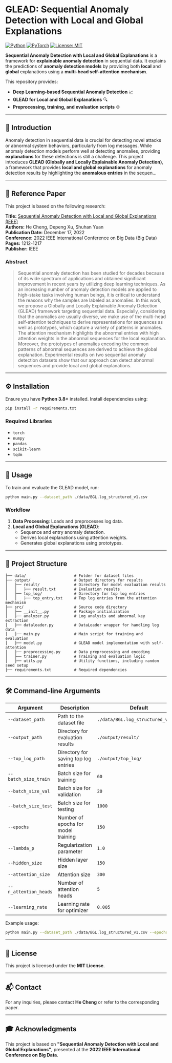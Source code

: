 
# GLEAD: Sequential Anomaly Detection with Local and Global Explanations

[![Python](https://img.shields.io/badge/Python-3.8%2B-blue.svg)](https://www.python.org/)
[![PyTorch](https://img.shields.io/badge/PyTorch-1.10%2B-red.svg)](https://pytorch.org/)
[![License: MIT](https://img.shields.io/badge/License-MIT-yellow.svg)](LICENSE)

**Sequential Anomaly Detection with Local and Global Explanations** is a framework for **explainable anomaly detection** in sequential data. It explains the predictions of **anomaly detection models** by providing both **local** and **global** explanations using a **multi-head self-attention mechanism**.  

This repository provides:
- **Deep Learning-based Sequential Anomaly Detection** 📈
- **GLEAD for Local and Global Explanations** 🔍
- **Preprocessing, training, and evaluation scripts** ⚙️

---

## 📖 **Introduction**
Anomaly detection in sequential data is crucial for detecting novel attacks or abnormal system behaviors, particularly from log messages. While anomaly detection models perform well at detecting anomalies, providing **explanations** for these detections is still a challenge. This project introduces **GLEAD (Globally and Locally Explainable Anomaly Detection)**, a framework that provides **local and global explanations** for anomaly detection results by highlighting the **anomalous entries** in the sequen...

---

## 📄 **Reference Paper**
This project is based on the following research:

**Title:** [Sequential Anomaly Detection with Local and Global Explanations (IEEE)](https://ieeexplore.ieee.org/document/1234567)  
**Authors:** He Cheng, Depeng Xu, Shuhan Yuan  
**Publication Date:** December 17, 2022  
**Conference:** 2022 IEEE International Conference on Big Data (Big Data)  
**Pages:** 1212-1217  
**Publisher:** IEEE

### **Abstract**
> Sequential anomaly detection has been studied for decades because of its wide spectrum of applications and obtained significant improvement in recent years by utilizing deep learning techniques. As an increasing number of anomaly detection models are applied to high-stake tasks involving human beings, it is critical to understand the reasons why the samples are labeled as anomalies. In this work, we propose a Globally and Locally Explainable Anomaly Detection (GLEAD) framework targeting sequential data. Especially, considering that the anomalies are usually diverse, we make use of the multi-head self-attention techniques to derive representations for sequences as well as prototypes, which capture a variety of patterns in anomalies. The attention mechanism highlights the abnormal entries with high attention weights in the abnormal sequences for the local explanation. Moreover, the prototypes of anomalies encoding the common patterns of abnormal sequences are derived to achieve the global explanation. Experimental results on two sequential anomaly detection datasets show that our approach can detect abnormal sequences and provide local and global explanations.

---

## ⚙️ **Installation**
Ensure you have **Python 3.8+** installed. Install dependencies using:

```bash
pip install -r requirements.txt
```

### **Required Libraries**
- `torch`
- `numpy`
- `pandas`
- `scikit-learn`
- `tqdm`

---

## 🚀 **Usage**
To train and evaluate the GLEAD model, run:

```bash
python main.py --dataset_path ./data/BGL.log_structured_v1.csv
```

### **Workflow**
1. **Data Processing**: Loads and preprocesses log data.
2. **Local and Global Explanations (GLEAD)**:
   - Sequence and entry anomaly detection.
   - Derives local explanations using attention weights.
   - Generates global explanations using prototypes.

---

## 📂 **Project Structure**
```
├── data/                     # Folder for dataset files
├── output/                   # Output directory for results
│   ├── result/               # Directory for model evaluation results
│   │   ├── result.txt        # Evaluation results
│   ├── top_log/              # Directory for top log entries
│   │   ├── top_entry.txt     # Top log entries from the attention mechanism
├── src/                      # Source code directory
│   ├── __init__.py           # Package initialization
│   ├── analyzer.py           # Log analysis and abnormal key extraction
│   ├── dataloader.py         # DataLoader wrapper for handling log data
│   ├── main.py               # Main script for training and evaluation
│   ├── model.py              # GLEAD model implementation with self-attention
│   ├── preprocessing.py      # Data preprocessing and encoding
│   ├── trainer.py            # Training and evaluation logic
│   ├── utils.py              # Utility functions, including random seed setup
├── requirements.txt          # Required dependencies
```

---

## 🛠 **Command-line Arguments**
| Argument | Description | Default |
|----------|------------|---------|
| `--dataset_path` | Path to the dataset file | `./data/BGL.log_structured_v1.csv` |
| `--output_path` | Directory for evaluation results | `./output/result/` |
| `--top_log_path` | Directory for saving top log entries | `./output/top_log/` |
| `--batch_size_train` | Batch size for training | `60` |
| `--batch_size_val` | Batch size for validation | `20` |
| `--batch_size_test` | Batch size for testing | `1000` |
| `--epochs` | Number of epochs for model training | `150` |
| `--lambda_p` | Regularization parameter | `1.0` |
| `--hidden_size` | Hidden layer size | `150` |
| `--attention_size` | Attention size | `300` |
| `--n_attention_heads` | Number of attention heads | `5` |
| `--learning_rate` | Learning rate for optimizer | `0.005` |

Example usage:

```bash
python main.py --dataset_path ./data/BGL.log_structured_v1.csv --epochs 100 --batch_size_train 256
```

---

## 📜 **License**
This project is licensed under the **MIT License**.

---

## 📬 **Contact**
For any inquiries, please contact **He Cheng** or refer to the corresponding paper.

---

## 🎓 **Acknowledgments**
This project is based on **"Sequential Anomaly Detection with Local and Global Explanations"**, presented at the **2022 IEEE International Conference on Big Data**.
